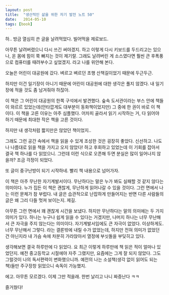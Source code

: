 ```yaml
---
layout: post
title:  "생산적인 삶을 위한 자기 발전 노트 50"
date:   2014-05-10
tags: [book]
---
```


하.. 방금 열심히 쓴 글을 날려먹었다. 빌어먹을 제로보드. 

  아무튼 날려버렸으니 다시 쓰긴 써야겠지. 하고 이렇게 다시 키보드를 두드리고는 있으나, 온 몸에 힘이 쭉 빠지는 것이 제기랄. 그래도 날려버린 게 소스였다면 훨씬 큰 후폭풍으로 컴퓨터를 때려부수고 싶었겠지. 라고 나를 위안해 본다. 

  오늘은 어린이 대공원에 갔다. 벼르고 벼르던 초행 산책길이었기 때문에 두근두근. 

  하지만 이건 일기장이 아니기 때문에 어린이 대공원에 대한 생각은 풀지 않겠다. 내 일기장에 적을 것도 좀 남겨줘야 하잖아. 

  이 책은 그 어린이 대공원의 한쪽 구석에서 발견했다. 숲속 도서관이라는 부스 안에 책들이 와르르 있었는데(안타깝게도 대부분이 동화책이었지만) 그 중에 한 권이 바로 이 책이다. 이 책을 고른 이유는 아주 심플했다. 어차피 골라서 읽기 시작하는 거, 다 읽어야 하기 때문에 최대한 작은 책을 고른 것이다. 

  하지만 내 생각처럼 짧지만은 않았던 책이었지.. 

  그래도 그런 공간 속에서 책을 읽을 수 있게 조성한 것은 굉장히 좋았다. 신선하고. 나도 나 나름대로 읽을 책을 가지고 오지 않았다! 하고 후회하고 있었는데 이 기회를 잡아서 결국 책 하나를 다 읽었으니. 그런데 이런 식으로 오픈해 두면 분실은 많이 일어나지 않을까? 조금 걱정이 되었다. 

  또 글이 중구난방이 되기 시작하네. 빨리 책 내용으로 넘어가자. 

  이 책은 아주 무난한 자기계발서이다. 무난하다는 말은 누가 봐도 실패할 것 같지 않다는 의미이다. 누가 집든 이 책은 괜찮게, 무난하게 읽어나갈 수 있을 것이다. 그런 면에서 나는 이런 문체가 참 부럽다. 내 글은 습관적으로 난잡하게 만들어지는 반면 다른 사람들의 글은 왜 그리 다들 멋져 보이는지. 제길. 

  아무튼 그런 면에서 꽤 괜찮게 시간을 보냈다. 하지만 무난하다는 말의 의미에는 두 가지 의미가 있다. 하나는 누구나 쉽게 읽을 수 있다는 거겠지만, 나머지 하나는 너무 무난해서 큰 자극을 주지 않는다는 의미이다. 자기계발서임에도 큰 자극이 없었다. 이상하게도. 너무 무난해서 그렇다. 라는 결론밖에 내릴 수가 없었는데, 하지만 전혀 의미가 없었던 건 아닌지라 내 가슴 속에 차분히 가라앉아서 열정에 부싯돌을 부딪히고 있다. 

  생각해보면 결국 하루만에 다 읽었다. 요 최근 이렇게 하루만에 책 읽은 적이 얼마나 있었던지. 예전 중고등학교 시절에야 자주 그랬지만, 요즘에는 그게 잘 되지 않았다. 그도 그럴것이 나의 독서편력이 변화했으니까. 예전의 나는 소설책(생각 없이 읽어도 되는 책)들만 주구장창 읽었으니 속독이 가능했지. 

  에고. 아무튼 모르겠다. 이제 그만 적을래. 한번 날리고 나니 짜증난다 ㅋㅋ 

  즐거웠다!